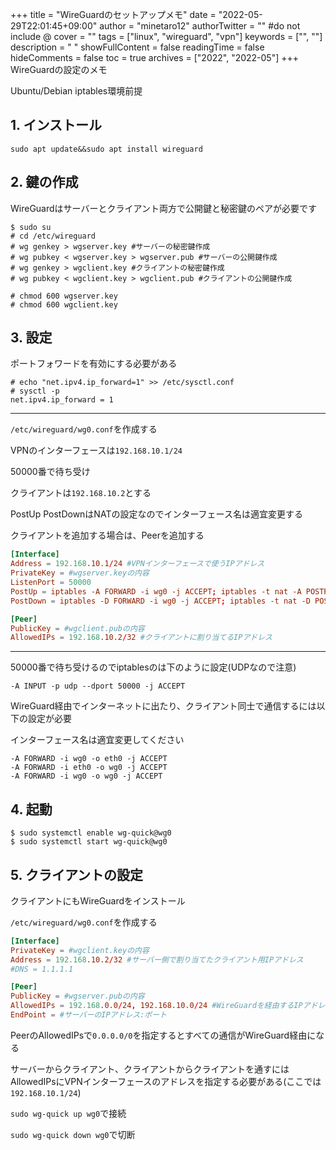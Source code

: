 +++
title = "WireGuardのセットアップメモ"
date = "2022-05-29T22:01:45+09:00"
author = "minetaro12"
authorTwitter = "" #do not include @
cover = ""
tags = ["linux", "wireguard", "vpn"]
keywords = ["", ""]
description = " "
showFullContent = false
readingTime = false
hideComments = false
toc = true
archives = ["2022", "2022-05"]
+++
WireGuardの設定のメモ

Ubuntu/Debian iptables環境前提

## 1. インストール

`sudo apt update&&sudo apt install wireguard`

## 2. 鍵の作成

WireGuardはサーバーとクライアント両方で公開鍵と秘密鍵のペアが必要です

```term
$ sudo su
# cd /etc/wireguard
# wg genkey > wgserver.key #サーバーの秘密鍵作成
# wg pubkey < wgserver.key > wgserver.pub #サーバーの公開鍵作成
# wg genkey > wgclient.key #クライアントの秘密鍵作成
# wg pubkey < wgclient.key > wgclient.pub #クライアントの公開鍵作成

# chmod 600 wgserver.key
# chmod 600 wgclient.key
```

## 3. 設定

ポートフォワードを有効にする必要がある

```term
# echo "net.ipv4.ip_forward=1" >> /etc/sysctl.conf
# sysctl -p
net.ipv4.ip_forward = 1
```

---

`/etc/wireguard/wg0.conf`を作成する

VPNのインターフェースは`192.168.10.1/24`

50000番で待ち受け

クライアントは`192.168.10.2`とする

PostUp PostDownはNATの設定なのでインターフェース名は適宜変更する

クライアントを追加する場合は、Peerを追加する

```conf
[Interface]
Address = 192.168.10.1/24 #VPNインターフェースで使うIPアドレス
PrivateKey = #wgserver.keyの内容
ListenPort = 50000
PostUp = iptables -A FORWARD -i wg0 -j ACCEPT; iptables -t nat -A POSTROUTING -o eth0 -j MASQUERADE
PostDown = iptables -D FORWARD -i wg0 -j ACCEPT; iptables -t nat -D POSTROUTING -o eth0 -j MASQUERADE

[Peer]
PublicKey = #wgclient.pubの内容
AllowedIPs = 192.168.10.2/32 #クライアントに割り当てるIPアドレス
```

---

50000番で待ち受けるのでiptablesのは下のように設定(UDPなので注意)

```iptables
-A INPUT -p udp --dport 50000 -j ACCEPT
```

WireGuard経由でインターネットに出たり、クライアント同士で通信するには以下の設定が必要

インターフェース名は適宜変更してください

```iptables
-A FORWARD -i wg0 -o eth0 -j ACCEPT
-A FORWARD -i eth0 -o wg0 -j ACCEPT
-A FORWARD -i wg0 -o wg0 -j ACCEPT
```

## 4. 起動

```term
$ sudo systemctl enable wg-quick@wg0
$ sudo systemctl start wg-quick@wg0
```

## 5. クライアントの設定

クライアントにもWireGuardをインストール

`/etc/wireguard/wg0.conf`を作成する

```conf
[Interface]
PrivateKey = #wgclient.keyの内容
Address = 192.168.10.2/32 #サーバー側で割り当てたクライアント用IPアドレス
#DNS = 1.1.1.1

[Peer]
PublicKey = #wgserver.pubの内容
AllowedIPs = 192.168.0.0/24, 192.168.10.0/24 #WireGuardを経由するIPアドレス,範囲
EndPoint = #サーバーのIPアドレス:ポート
```

PeerのAllowedIPsで`0.0.0.0/0`を指定するとすべての通信がWireGuard経由になる

サーバーからクライアント、クライアントからクライアントを通すにはAllowedIPsにVPNインターフェースのアドレスを指定する必要がある(ここでは`192.168.10.1/24`)

`sudo wg-quick up wg0`で接続

`sudo wg-quick down wg0`で切断
